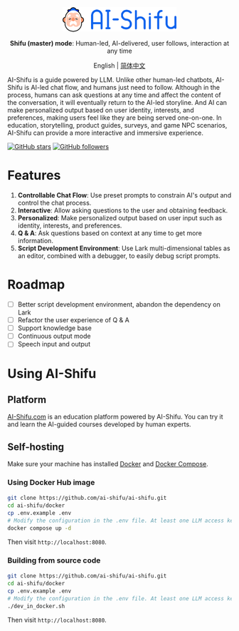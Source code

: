 <div align="center">
  <img src="assets/logo_en.png" width=256></img>
  <p><strong>Shifu (master) mode</strong>: Human-led, AI-delivered, user follows, interaction at any time</p>

English | [简体中文](README_ZH-CN.md)
</div>

AI-Shifu is a guide powered by LLM. Unlike other human-led chatbots, AI-Shifu is AI-led chat flow, and humans just need to follow. Although in the process, humans can ask questions at any time and affect the content of the conversation, it will eventually return to the AI-led storyline. And AI can make personalized output based on user identity, interests, and preferences, making users feel like they are being served one-on-one. In education, storytelling, product guides, surveys, and game NPC scenarios, AI-Shifu can provide a more interactive and immersive experience.


[![GitHub stars](https://img.shields.io/github/stars/ai-shifu/ai-shifu?style=social)](https://github.com/ai-shifu/ai-shifu/stargazers)
[![GitHub followers](https://img.shields.io/github/followers/ai-shifu?style=social)](https://github.com/ai-shifu?tab=followers)

# Features

1. **Controllable Chat Flow**: Use preset prompts to constrain AI's output and control the chat process.
2. **Interactive**: Allow asking questions to the user and obtaining feedback.
3. **Personalized**: Make personalized output based on user input such as identity, interests, and preferences.
4. **Q & A**: Ask questions based on context at any time to get more information.
5. **Script Development Environment**: Use Lark multi-dimensional tables as an editor, combined with a debugger, to easily debug script prompts.

# Roadmap

- [ ] Better script development environment, abandon the dependency on Lark
- [ ] Refactor the user experience of Q & A
- [ ] Support knowledge base
- [ ] Continuous output mode
- [ ] Speech input and output

# Using AI-Shifu

## Platform

[AI-Shifu.com](https://ai-shifu.com) is an education platform powered by AI-Shifu. You can try it and learn the AI-guided courses developed by human experts.

## Self-hosting

Make sure your machine has installed [Docker](https://docs.docker.com/get-docker/) and [Docker Compose](https://docs.docker.com/compose/install/).

### Using Docker Hub image

```bash
git clone https://github.com/ai-shifu/ai-shifu.git
cd ai-shifu/docker
cp .env.example .env
# Modify the configuration in the .env file. At least one LLM access key should be configured, and set DEFAULT_LLM_MODEL to the name of the model
docker compose up -d
```

Then visit `http://localhost:8080`.

### Building from source code

```bash
git clone https://github.com/ai-shifu/ai-shifu.git
cd ai-shifu/docker
cp .env.example .env
# Modify the configuration in the .env file. At least one LLM access key should be configured, and set DEFAULT_LLM_MODEL to the name of the model
./dev_in_docker.sh
```

Then visit `http://localhost:8080`.